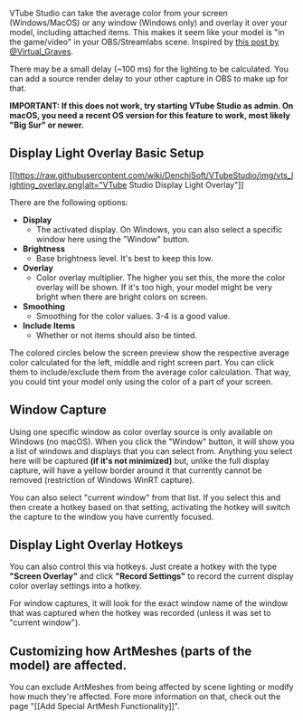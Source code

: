VTube Studio can take the average color from your screen (Windows/MacOS) or any window (Windows only) and overlay it over your model, including attached items. This makes it seem like your model is "in the game/video" in your OBS/Streamlabs scene. Inspired by [this post by @Virtual_Graves](https://twitter.com/Virtual_Graves/status/1434154401707397120).

There may be a small delay (~100 ms) for the lighting to be calculated. You can add a source render delay to your other capture in OBS to make up for that.

**IMPORTANT: If this does not work, try starting VTube Studio as admin. On macOS, you need a recent OS version for this feature to work, most likely "Big Sur" or newer.**

## Display Light Overlay Basic Setup

[[https://raw.githubusercontent.com/wiki/DenchiSoft/VTubeStudio/img/vts_lighting_overlay.png|alt="VTube Studio Display Light Overlay"]]

There are the following options:
* **Display**
  * The activated display. On Windows, you can also select a specific window here using the "Window" button.
* **Brightness**
  * Base brightness level. It's best to keep this low.
* **Overlay**
  * Color overlay multiplier. The higher you set this, the more the color overlay will be shown. If it's too high, your model might be very bright when there are bright colors on screen.
* **Smoothing**
  * Smoothing for the color values. 3-4 is a good value.
* **Include Items**
  * Whether or not items should also be tinted.

The colored circles below the screen preview show the respective average color calculated for the left, middle and right screen part. You can click them to include/exclude them from the average color calculation. That way, you could tint your model only using the color of a part of your screen.

## Window Capture

Using one specific window as color overlay source is only available on Windows (no macOS). When you click the "Window" button, it will show you a list of windows and displays that you can select from. Anything you select here will be captured **(if it's not minimized)** but, unlike the full display capture, will have a yellow border around it that currently cannot be removed (restriction of Windows WinRT capture).

You can also select "current window" from that list. If you select this and then create a hotkey based on that setting, activating the hotkey will switch the capture to the window you have currently focused.

## Display Light Overlay Hotkeys

You can also control this via hotkeys. Just create a hotkey with the type **"Screen Overlay"** and click **"Record Settings"** to record the current display color overlay settings into a hotkey.

For window captures, it will look for the exact window name of the window that was captured when the hotkey was recorded (unless it was set to "current window").

## Customizing how ArtMeshes (parts of the model) are affected.

You can exclude ArtMeshes from being affected by scene lighting or modify how much they're affected. Fore more information on that, check out the page "[[Add Special ArtMesh Functionality]]".


